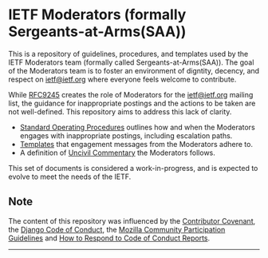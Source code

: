 # IETF Moderators (formally Sergeants-at-Arms(SAA))

This is a repository of guidelines, procedures, and templates used by the IETF Moderators team (formally called Sergeants-at-Arms(SAA)). The goal of the Moderators team is to foster an environment of digntity, decency, and respect on ietf@ietf.org where everyone feels welcome to contribute.

While [RFC9245] creates the role of Moderators for the ietf@ietf.org mailing list, the guidance for inappropriate postings and the actions to be taken are not well-defined.  This repository aims to address this lack of clarity.

* [Standard Operating Procedures](sop.md) outlines how and when the Moderators engages with inappropriate postings, including escalation paths.
* [Templates](email-templates) that engagement messages from the Moderators adhere to.
* A definition of [Uncivil Commentary](unprofessional-commentary.md) the Moderators follows.

This set of documents is considered a work-in-progress, and is expected to evolve to meet the needs of the IETF.

## Note

The content of this repository was influenced by the [Contributor Covenant], the [Django Code of Conduct], the [Mozilla Community Participation Guidelines] and [How to Respond to Code of Conduct Reports].

---
[RFC9245]: https://www.rfc-editor.org/rfc/rfc9245.html/
[Contributor Covenant]: https://www.contributor-covenant.org/
[Django Code of Conduct]: https://www.djangoproject.com/conduct/
[Mozilla Community Participation Guidelines]: https://www.mozilla.org/en-US/about/governance/policies/participation/
[How to Respond to Code of Conduct Reports]: https://frameshiftconsulting.com/code-of-conduct-book/
